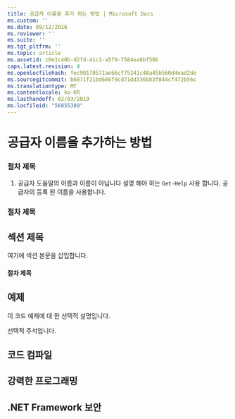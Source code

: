 ```yaml
---
title: 공급자 이름을 추가 하는 방법 | Microsoft Docs
ms.custom: ''
ms.date: 09/12/2016
ms.reviewer: ''
ms.suite: ''
ms.tgt_pltfrm: ''
ms.topic: article
ms.assetid: c0e1c40b-d2fd-41c3-a5f9-7584ea6bf50b
caps.latest.revision: 4
ms.openlocfilehash: fec90170571ae66cf75241c48a45b560d4ead2de
ms.sourcegitcommit: b6871f21bd666f9cd71dd336bb3f844cf472b56c
ms.translationtype: MT
ms.contentlocale: ko-KR
ms.lasthandoff: 02/03/2019
ms.locfileid: "56855389"
---
```

# <a name="how-to-add-the-provider-name"></a>공급자 이름을 추가하는 방법

### <a name="procedure-title"></a>절차 제목

1. 공급자 도움말의 이름과 이름이 아닙니다 설명 해야 하는 `Get-Help` 사용 합니다. 공급자의 등록 된 이름을 사용합니다.

### <a name="procedure-title"></a>절차 제목

## <a name="section-heading"></a>섹션 제목

 여기에 섹션 본문을 삽입합니다.

#### <a name="procedure-title"></a>절차 제목

## <a name="example"></a>예제

 이 코드 예제에 대 한 선택적 설명입니다.

<!-- TODO!!!: review snippet reference  [!CODE [Microsoft.Win32.RegistryKey#4](Microsoft.Win32.RegistryKey#4)]  -->

 선택적 주석입니다.

## <a name="compiling-the-code"></a>코드 컴파일

## <a name="robust-programming"></a>강력한 프로그래밍

## <a name="net-framework-security"></a>.NET Framework 보안